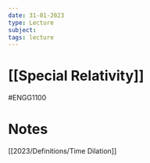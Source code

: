 ```yaml
---
date: 31-01-2023
type: Lecture
subject: 
tags: lecture
---
```

# [[Special Relativity]]
#ENGG1100
# Notes
[[2023/Definitions/Time Dilation]]
